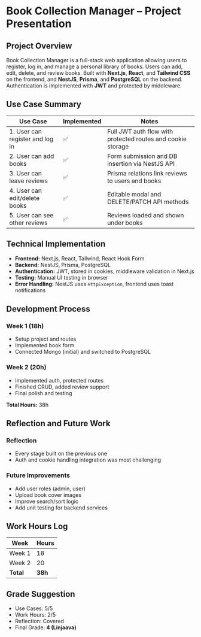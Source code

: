 
#  Book Collection Manager – Project Presentation

##  Project Overview

Book Collection Manager is a full-stack web application allowing users to register, log in, and manage a personal library of books. Users can add, edit, delete, and review books. Built with **Next.js**, **React**, and **Tailwind CSS** on the frontend, and **NestJS**, **Prisma**, and **PostgreSQL** on the backend. Authentication is implemented with **JWT** and protected by middleware.

##  Use Case Summary

| Use Case | Implemented | Notes |
|----------|-------------|-------|
| 1. User can register and log in | ✅ | Full JWT auth flow with protected routes and cookie storage |
| 2. User can add books | ✅ | Form submission and DB insertion via NestJS API |
| 3. User can leave reviews | ✅ | Prisma relations link reviews to users and books |
| 4. User can edit/delete books | ✅ | Editable modal and DELETE/PATCH API methods |
| 5. User can see other reviews | ✅ | Reviews loaded and shown under books |

##  Technical Implementation

- **Frontend:** Next.js, React, Tailwind, React Hook Form
- **Backend:** NestJS, Prisma, PostgreSQL
- **Authentication:** JWT, stored in cookies, middleware validation in Next.js
- **Testing:** Manual UI testing in browser
- **Error Handling:** NestJS uses `HttpException`, frontend uses toast notifications

##  Development Process

### Week 1 (18h)
- Setup project and routes
- Implemented book form
- Connected Mongo (initial) and switched to PostgreSQL

### Week 2 (20h)
- Implemented auth, protected routes
- Finished CRUD, added review support
- Final polish and testing

**Total Hours:** 38h

##  Reflection and Future Work

### Reflection
- Every stage built on the previous one
- Auth and cookie handling integration was most challenging

### Future Improvements
- Add user roles (admin, user)
- Upload book cover images
- Improve search/sort logic
- Add unit testing for backend services

##  Work Hours Log

| Week | Hours |
|------|-------|
| Week 1 | 18 |
| Week 2 | 20 |
| **Total** | **38h** |

##  Grade Suggestion

- Use Cases: 5/5
- Work Hours: 2/5
- Reflection: Covered
- Final Grade: **4 (Linjaava)**
